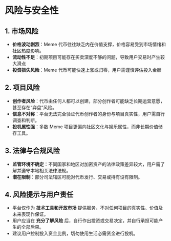 # 风险与安全性

## 1. 市场风险 <a href="#id-1.-shi-chang-feng-xian" id="id-1.-shi-chang-feng-xian"></a>

* **价格波动剧烈**：Meme 代币往往缺乏内在价值支撑，价格容易受到市场情绪和社区热度影响。
* **流动性不足**：初期项目可能存在买卖深度不够的问题，导致用户交易时产生较大滑点
* **投资损失风险**：Meme 代币可能快速上涨或归零，用户需谨慎评估投入金额



## 2. 项目风险 <a href="#id-2.-xiang-mu-feng-xian" id="id-2.-xiang-mu-feng-xian"></a>

* **创作者风险**：代币由任何人都可以创建，部分创作者可能缺乏长期运营意愿，甚至存在“弃盘”风险。
* **信息不对称**：平台无法完全验证代币创作者的身份与项目真实性，用户需自行调查和判断。
* **投机属性强**：多数 Meme 项目更偏向社区文化与娱乐属性，而非长期价值储存工具。



## 3. 法律与合规风险 <a href="#id-3.-falyu-he-gui-feng-xian" id="id-3.-falyu-he-gui-feng-xian"></a>

* **监管环境不确定**：不同国家和地区对加密资产的法律政策差异较大，用户需了解并遵守本地相关法律法规。
* **潜在限制**：部分司法辖区可能对代币发行、交易或持有设有限制。



## 4. 风险提示与用户责任 <a href="#id-4.-feng-xian-ti-shi-yu-yong-hu-ze-ren" id="id-4.-feng-xian-ti-shi-yu-yong-hu-ze-ren"></a>

* 平台仅作为 **技术工具和开放市场** 提供服务，不对任何项目的真实性、价值及未来表现作保证。
* 用户应当在 **充分了解风险** 后，自行作出投资或交易决定，并自行承担可能产生的全部后果。
* 建议用户控制投入资金比例，切勿使用生活必需资金进行投机。
